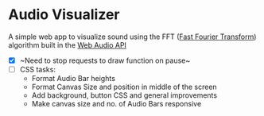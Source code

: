 # Audio Visualizer

A simple web app to visualize sound using the FFT ([Fast Fourier Transform](https://en.wikipedia.org/wiki/Fast_Fourier_transform)) algorithm built in the [Web Audio API](https://developer.mozilla.org/en-US/docs/Web/API/Web_Audio_API)

- [x] ~Need to stop requests to draw function on pause~
- [ ] CSS tasks:  
    * Format Audio Bar heights  
    * Format Canvas Size and position in middle of the screen  
    * Add background, button CSS and general improvements  
    * Make canvas size and no. of Audio Bars responsive  
